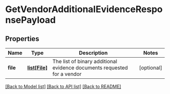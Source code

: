 # GetVendorAdditionalEvidenceResponsePayload

## Properties
Name | Type | Description | Notes
------------ | ------------- | ------------- | -------------
**file** | [**list[File]**](File.md) | The list of binary additional evidence documents requested for a vendor | [optional] 

[[Back to Model list]](../README.md#documentation-for-models) [[Back to API list]](../README.md#documentation-for-api-endpoints) [[Back to README]](../README.md)


